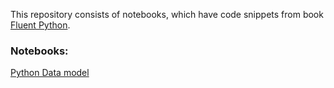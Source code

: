 This repository consists of notebooks, which have code snippets from book [Fluent Python](https://www.amazon.com/Fluent-Python-Concise-Effective-Programming/dp/1491946008/ref=sr_1_1?ie=UTF8&qid=1502167324&sr=8-1&keywords=fluent+python).

### Notebooks:

[Python Data model](https://nbviewer.jupyter.org/github/muraliuppala/Fluent-Python/blob/master/Chapter%201.%20The%20Python%20Data%20Model.ipynb)
